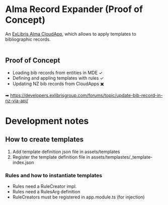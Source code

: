 # Alma Record Expander (Proof of Concept)

An [ExLibris Alma CloudApp](https://developers.exlibrisgroup.com/cloudapps/), which allows to apply templates to bibliographic records.
<br>
<br>
## Proof of Concept
- Loading bib records from entities in MDE ✓
- Defining and appling templates with rules ✓
- Updating NZ bib records from CloudApps ✖️

➡ https://developers.exlibrisgroup.com/forums/topic/update-bib-record-in-nz-via-api/

# Development notes

## How to create templates

1. Add template definition json file in assets/templates
2. Register the template definition file in assets/templastes/_template-index.json

### Rules and how to instantiate templates

- Rules need a RuleCreator impl.
- Rules need a RulesArg definition
- RuleCreators must be registered in app.module.ts (for injection)

